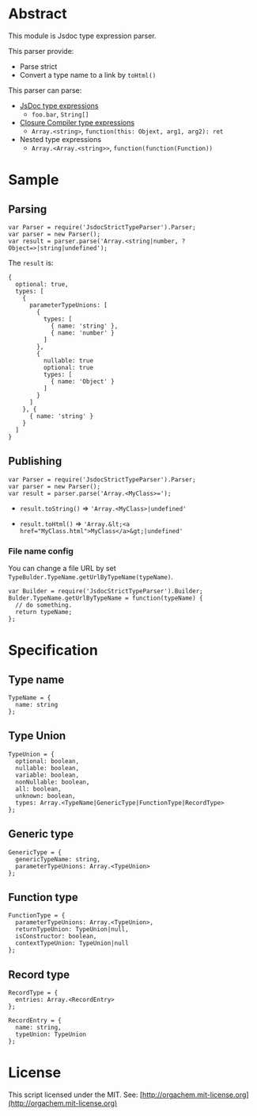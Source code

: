 Abstract
========
This module is Jsdoc type expression parser.

This parser provide:

* Parse strict
* Convert a type name to a link by ```toHtml()```

This parser can parse:

* [JsDoc type expressions](https://code.google.com/p/jsdoc-toolkit/wiki/TagParam)
  * ```foo.bar```, ```String[]```
* [Closure Compiler type expressions](https://developers.google.com/closure/compiler/docs/js-for-compiler)
  * ```Array.<string>```, ```function(this: Objext, arg1, arg2): ret```
* Nested type expressions
  * ```Array.<Array.<string>>```, ```function(function(Function))```

Sample
======

Parsing
-------
```
var Parser = require('JsdocStrictTypeParser').Parser;
var parser = new Parser();
var result = parser.parse('Array.<string|number, ?Object=>|string|undefined');
```

The ```result``` is:

```
{
  optional: true,
  types: [
    {
      parameterTypeUnions: [
        {
          types: [
            { name: 'string' },
            { name: 'number' }
          ]
        },
        {
          nullable: true
          optional: true
          types: [
            { name: 'Object' }
          ]
        }
      ]
    }, {
      { name: 'string' }
    }
  ]
}
```

Publishing
----------

```
var Parser = require('JsdocStrictTypeParser').Parser;
var parser = new Parser();
var result = parser.parse('Array.<MyClass>=');
```

* ```result.toString()``` ⇒ ```'Array.<MyClass>|undefined'```

* ```result.toHtml()``` ⇒ ```'Array.&lt;<a href="MyClass.html">MyClass</a>&gt;|undefined'```

### File name config
You can change a file URL by set ```TypeBulder.TypeName.getUrlByTypeName(typeName)```.

```
var Builder = require('JsdocStrictTypeParser').Builder;
Bulder.TypeName.getUrlByTypeName = function(typeName) {
  // do something.
  return typeName;
}; 
```

Specification
=============
Type name
---------
```
TypeName = {
  name: string
};
```

Type Union
----------
```
TypeUnion = {
  optional: boolean,
  nullable: boolean,
  variable: boolean,
  nonNullable: boolean,
  all: boolean,
  unknown: boolean,
  types: Array.<TypeName|GenericType|FunctionType|RecordType>
};
```

Generic type
-----------
```
GenericType = {
  genericTypeName: string,
  parameterTypeUnions: Array.<TypeUnion>
};
```

Function type
-------------
```
FunctionType = {
  parameterTypeUnions: Array.<TypeUnion>,
  returnTypeUnion: TypeUnion|null,
  isConstructor: boolean,
  contextTypeUnion: TypeUnion|null
};
```

Record type
-----------
```
RecordType = {
  entries: Array.<RecordEntry>
};

RecordEntry = {
  name: string,
  typeUnion: TypeUnion
};
```

License
=======
This script licensed under the MIT.
See: [http://orgachem.mit-license.org](http://orgachem.mit-license.org)